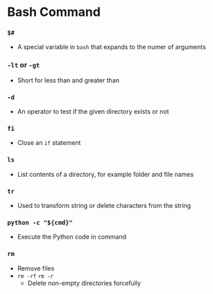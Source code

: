 # Bash Command
### `$#`
* A special variable in `bash` that expands to the numer of arguments
### `-lt` or `-gt`
* Short for less than and greater than
### `-d`
* An operator to test if the given directory exists or not
### `fi`
* Close an `if` statement
### `ls`
*  List contents of a directory, for example folder and file names
### `tr`
* Used to transform string or delete characters from the string
### `python -c "${cmd}"`
* Execute the Python code in command
### `rm`
* Remove files
* `rm -rf`   `rm -r`
    *  Delete non-empty directories forcefully